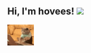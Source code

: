 ## Hi, I'm hovees! <img src="https://media.giphy.com/media/WUlplcMpOCEmTGBtBW/giphy.gif" width="30"> 
<img src="https://github.com/hovees/hovees/blob/master/cat.gif" width="60">


<!--
**hovees/hovees** is a ✨ _special_ ✨ repository because its `README.md` (this file) appears on your GitHub profile.

Here are some ideas to get you started:

- 🔭 I’m currently working on ...
- 🌱 I’m currently learning ...
- 👯 I’m looking to collaborate on ...
- 🤔 I’m looking for help with ...
- 💬 Ask me about ...
- 📫 How to reach me: ...
- 😄 Pronouns: ...
- ⚡ Fun fact: ...
-->
